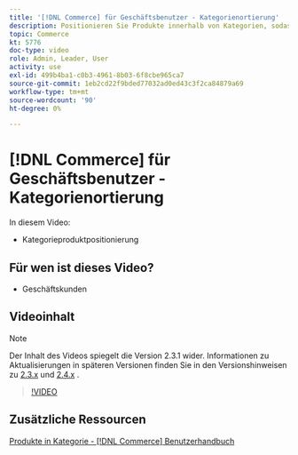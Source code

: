 ```yaml
---
title: '[!DNL Commerce] für Geschäftsbenutzer - Kategorienortierung'
description: Positionieren Sie Produkte innerhalb von Kategorien, sodass Kunden die Produkte oben sehen, die sie sehen sollen.
topic: Commerce
kt: 5776
doc-type: video
role: Admin, Leader, User
activity: use
exl-id: 499b4ba1-c0b3-4961-8b03-6f8cbe965ca7
source-git-commit: 1eb2cd22f9bded77032ad0ed43c3f2ca84879a69
workflow-type: tm+mt
source-wordcount: '90'
ht-degree: 0%

---
```


# [!DNL Commerce] für Geschäftsbenutzer - Kategorienortierung

In diesem Video:

- Kategorieproduktpositionierung

## Für wen ist dieses Video?

- Geschäftskunden

## Videoinhalt

>[!NOTE]
>
>Der Inhalt des Videos spiegelt die Version 2.3.1 wider. Informationen zu Aktualisierungen in späteren Versionen finden Sie in den Versionshinweisen zu [ 2.3.x](https://devdocs.magento.com/guides/v2.3/release-notes/bk-release-notes.html) und [2.4.x](https://devdocs.magento.com/guides/v2.4/release-notes/bk-release-notes.html) .

>[!VIDEO](https://video.tv.adobe.com/v/36187?quality=12&learn=on)

## Zusätzliche Ressourcen

[Produkte in Kategorie -  [!DNL Commerce] Benutzerhandbuch](https://docs.magento.com/user-guide/catalog/categories-category-products.html)
